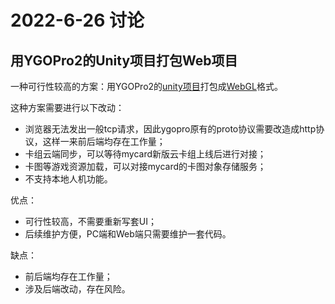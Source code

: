 # 2022-6-26 讨论

## 用YGOPro2的Unity项目打包Web项目
一种可行性较高的方案：用YGOPro2的[unity项目](https://code.mycard.moe/mycard/YGOProUnity_V2)打包成[WebGL](https://get.webgl.org/)格式。

这种方案需要进行以下改动：
- 浏览器无法发出一般tcp请求，因此ygopro原有的proto协议需要改造成http协议，这样一来前后端均存在工作量；
- 卡组云端同步，可以等待mycard新版云卡组上线后进行对接；
- 卡图等游戏资源加载，可以对接mycard的卡图对象存储服务；
- 不支持本地人机功能。

优点：
- 可行性较高，不需要重新写套UI；
- 后续维护方便，PC端和Web端只需要维护一套代码。

缺点：
- 前后端均存在工作量；
- 涉及后端改动，存在风险。
